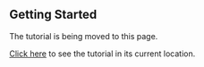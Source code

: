 ## Getting Started

The tutorial is being moved to this page.

[Click here](doc/html/getting_started.html) to see the tutorial in its current location.